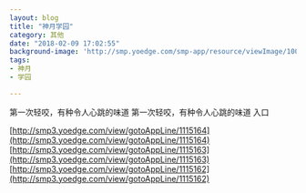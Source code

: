 ```yaml
---
layout: blog
title: "神月学园"
category: 其他
date: "2018-02-09 17:02:55"
background-image: 'http://smp.yoedge.com/smp-app/resource/viewImage/1004009appline.png'
tags:
- 神月
- 学园

---
```

第一次轻咬，有种令人心跳的味道
第一次轻咬，有种令人心跳的味道
入口

[http://smp3.yoedge.com/view/gotoAppLine/1115164](http://smp3.yoedge.com/view/gotoAppLine/1115164)
[http://smp3.yoedge.com/view/gotoAppLine/1115163](http://smp3.yoedge.com/view/gotoAppLine/1115163)
[http://smp3.yoedge.com/view/gotoAppLine/1115162](http://smp3.yoedge.com/view/gotoAppLine/1115162)

        
